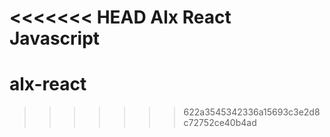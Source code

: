 <<<<<<< HEAD
Alx React Javascript
=======
# alx-react
>>>>>>> 622a3545342336a15693c3e2d8c72752ce40b4ad
